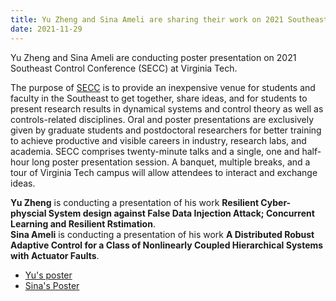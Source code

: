 ```yaml
---
title: Yu Zheng and Sina Ameli are sharing their work on 2021 Southeast Control Conference
date: 2021-11-29
---
```


Yu Zheng and Sina Ameli are conducting poster presentation on 2021 Southeast Control Conference (SECC) at Virginia Tech.

<!--more-->
The purpose of [SECC](https://secc21.com/) is to provide an inexpensive venue for students and faculty in the Southeast to get together, share ideas, and for students to present research results in dynamical systems and control theory as well as controls-related disciplines. Oral and poster presentations are exclusively given by graduate students and postdoctoral researchers for better training to achieve productive and visible careers in industry, research labs, and academia. SECC comprises twenty-minute talks and a single, one and half-hour long poster presentation session. A banquet, multiple breaks, and a tour of Virginia Tech campus will allow attendees to interact and exchange ideas. <br>

**Yu Zheng** is conducting a presentation of his work **Resilient Cyber-physcial System design against False Data Injection Attack; Concurrent Learning and Resilient Rstimation**. <br>
**Sina Ameli** is conducting a presentation of his work **A Distributed Robust Adaptive Control for a Class of Nonlinearly Coupled Hierarchical Systems with Actuator Faults**.<br>

- [Yu's poster](https://github.com/fsudssAI/starter-hugo-research-group/tree/main/content/post/21-11-29-secc/Yu_poster.pdf) <br>
- [Sina's Poster](https://github.com/fsudssAI/starter-hugo-research-group/tree/main/content/post/21-11-29-secc/Sina_poster.pdf)

